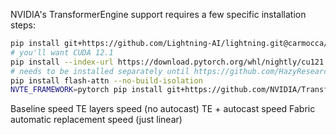 NVIDIA's TransformerEngine support requires a few specific installation steps:

```bash
pip install git+https://github.com/Lightning-AI/lightning.git@carmocca/transformer-engine
# you'll want CUDA 12.1
pip install --index-url https://download.pytorch.org/whl/nightly/cu121 --pre 'torch>=2.1.0dev'
# needs to be installed separately until https://github.com/HazyResearch/flash-attention/issues/246 is resolved
pip install flash-attn --no-build-isolation
NVTE_FRAMEWORK=pytorch pip install git+https://github.com/NVIDIA/TransformerEngine.git@main
```

Baseline speed
TE layers speed (no autocast)
TE + autocast speed
Fabric automatic replacement speed (just linear)